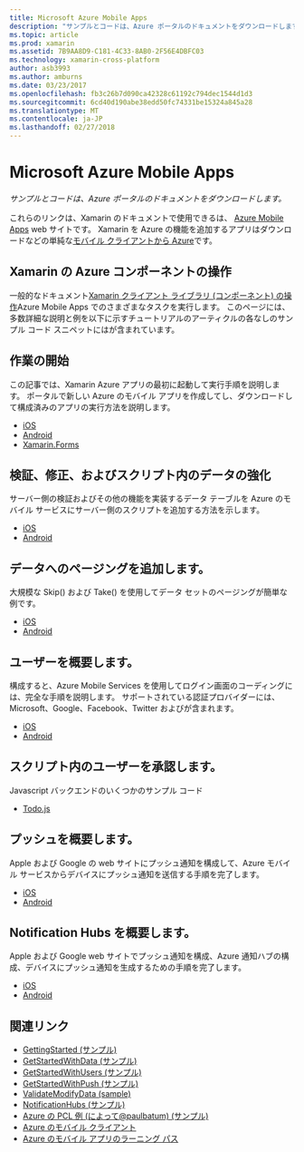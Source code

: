 ```yaml
---
title: Microsoft Azure Mobile Apps
description: "サンプルとコードは、Azure ポータルのドキュメントをダウンロードします。"
ms.topic: article
ms.prod: xamarin
ms.assetid: 7B9AA8D9-C181-4C33-8AB0-2F56E4DBFC03
ms.technology: xamarin-cross-platform
author: asb3993
ms.author: amburns
ms.date: 03/23/2017
ms.openlocfilehash: fb3c26b7d090ca42328c61192c794dec1544d1d3
ms.sourcegitcommit: 6cd40d190abe38edd50fc74331be15324a845a28
ms.translationtype: MT
ms.contentlocale: ja-JP
ms.lasthandoff: 02/27/2018
---
```

# <a name="microsoft-azure-mobile-apps"></a>Microsoft Azure Mobile Apps

_サンプルとコードは、Azure ポータルのドキュメントをダウンロードします。_

<!--
NOTE TO AUTHORS: this page is referenced from
http://azure.microsoft.com/en-us/develop/mobile/xamarin/
as https://developer.xamarin.com/guides/cross-platform/data-cloud/mobile-services/
A redirect has been put in place to /mobile-apps/ HOWEVER the /Resources/ .ZIP files are still located in /mobile-services/ so that the following permalinks don't break

The ZIPs in /Resources/ are also referenced by inbound links
Getting Started  http://go.microsoft.com/fwlink/p/?LinkId=331359
Get started with data   http://go.microsoft.com/fwlink/p/?LinkId=331302
Get started with push   http://go.microsoft.com/fwlink/p/?LinkId=331303
Get started with authentication http://go.microsoft.com/fwlink/p/?LinkId=331328
Get started with Notification Hubs  http://go.microsoft.com/fwlink/p/?LinkId=331329
Validate and modify data    http://go.microsoft.com/fwlink/p/?LinkId=331330
-->


これらのリンクは、Xamarin のドキュメントで使用できるは、 [Azure Mobile Apps](https://azure.microsoft.com/en-us/documentation/services/app-service/mobile/) web サイトです。
Xamarin を Azure の機能を追加するアプリはダウンロードなどの単純な[モバイル クライアントから Azure](https://www.nuget.org/packages/Microsoft.Azure.Mobile.Client/)です。

## <a name="working-with-the-xamarin-azure-component"></a>Xamarin の Azure コンポーネントの操作

一般的なドキュメント[Xamarin クライアント ライブラリ (コンポーネント) の操作](https://azure.microsoft.com/en-us/documentation/articles/app-service-mobile-dotnet-how-to-use-client-library/)Azure Mobile Apps でのさまざまなタスクを実行します。 このページには、多数詳細な説明と例を以下に示すチュートリアルのアーティクルの各なしのサンプル コード スニペットにはが含まれています。

## <a name="getting-started"></a>作業の開始

この記事では、Xamarin Azure アプリの最初に起動して実行手順を説明します。
ポータルで新しい Azure のモバイル アプリを作成してし、ダウンロードして構成済みのアプリの実行方法を説明します。

-  [iOS](https://azure.microsoft.com/en-us/documentation/articles/app-service-mobile-xamarin-ios-get-started/)
-  [Android](https://azure.microsoft.com/en-us/documentation/articles/app-service-mobile-xamarin-android-get-started/)
-  [Xamarin.Forms](https://azure.microsoft.com/en-us/documentation/articles/app-service-mobile-xamarin-forms-get-started/)

## <a name="validate-modify-and-augment-data-in-scripts"></a>検証、修正、およびスクリプト内のデータの強化

サーバー側の検証およびその他の機能を実装するデータ テーブルを Azure のモバイル サービスにサーバー側のスクリプトを追加する方法を示します。

-  [iOS](https://azure.microsoft.com/en-us/documentation/articles/mobile-services-dotnet-how-to-use-client-library/#errors)
-  [Android](https://azure.microsoft.com/en-us/documentation/articles/mobile-services-dotnet-how-to-use-client-library/#errors)


## <a name="add-paging-to-data"></a>データへのページングを追加します。

大規模な Skip() および Take() を使用してデータ セットのページングが簡単な例です。

-  [iOS](https://azure.microsoft.com/en-us/documentation/articles/mobile-services-dotnet-how-to-use-client-library/#paging)
-  [Android](https://azure.microsoft.com/en-us/documentation/articles/mobile-services-dotnet-how-to-use-client-library/#paging)


## <a name="get-started-with-users"></a>ユーザーを概要します。

構成すると、Azure Mobile Services を使用してログイン画面のコーディングには、完全な手順を説明します。 サポートされている認証プロバイダーには、Microsoft、Google、Facebook、Twitter およびが含まれます。

-  [iOS](https://azure.microsoft.com/en-us/documentation/articles/app-service-mobile-xamarin-ios-get-started-users/)
-  [Android](https://azure.microsoft.com/en-us/documentation/articles/app-service-mobile-xamarin-android-get-started-users/)


## <a name="authorize-users-in-scripts"></a>スクリプト内のユーザーを承認します。

Javascript バックエンドのいくつかのサンプル コード

-  [Todo.js](https://github.com/Azure/azure-mobile-apps-node/blob/master/samples/personal-table/tables/TodoItem.js#L38)


## <a name="get-started-with-push"></a>プッシュを概要します。

Apple および Google の web サイトにプッシュ通知を構成して、Azure モバイル サービスからデバイスにプッシュ通知を送信する手順を完了します。

-  [iOS](https://azure.microsoft.com/en-us/documentation/articles/app-service-mobile-xamarin-ios-get-started-push/)
-  [Android](https://azure.microsoft.com/en-us/documentation/articles/app-service-mobile-xamarin-android-get-started-push/)


## <a name="get-started-with-notification-hubs"></a>Notification Hubs を概要します。

Apple および Google web サイトでプッシュ通知を構成、Azure 通知ハブの構成、デバイスにプッシュ通知を生成するための手順を完了します。

-  [iOS](http://azure.microsoft.com/en-us/documentation/articles/partner-xamarin-notification-hubs-ios-get-started/)
-  [Android](http://azure.microsoft.com/en-us/documentation/articles/partner-xamarin-notification-hubs-android-get-started/)



## <a name="related-links"></a>関連リンク

- [GettingStarted (サンプル)](https://github.com/xamarin/mobile-samples/tree/master/Azure/GettingStarted)
- [GetStartedWithData (サンプル)](https://github.com/xamarin/mobile-samples/tree/master/Azure/GetStartedWithData)
- [GetStartedWithUsers (サンプル)](https://github.com/xamarin/mobile-samples/tree/master/Azure/GetStartedWithUsers)
- [GetStartedWithPush (サンプル)](https://github.com/xamarin/mobile-samples/tree/master/Azure/GetStartedWithPush)
- [ValidateModifyData (sample)](https://github.com/xamarin/mobile-samples/tree/master/Azure/ValidateModifyData)
- [NotificationHubs (サンプル)](https://github.com/xamarin/mobile-samples/tree/master/Azure/NotificationHubs)
- [Azure の PCL 例 (によって@paulbatum) (サンプル)](https://github.com/paulbatum/mobile-services-xamarin-pcl)
- [Azure のモバイル クライアント](https://www.nuget.org/packages/Microsoft.Azure.Mobile.Client/)
- [Azure のモバイル アプリのラーニング パス](https://azure.microsoft.com/en-us/documentation/learning-paths/appservice-mobileapps/)

